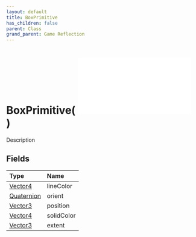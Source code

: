 ```yaml
---
layout: default
title: BoxPrimitive
has_children: false
parent: Class
grand_parent: Game Reflection
---
```

# BoxPrimitive( ![ Primitive ](/game-reflection/classes/primitive.md) )
Description 

## Fields
| Type | Name |
|:-------------|:--------------|
| [Vector4](/game-reflection/classes/vector4.md) | lineColor |
| [Quaternion](/game-reflection/classes/quaternion.md) | orient |
| [Vector3](/game-reflection/classes/vector3.md) | position |
| [Vector4](/game-reflection/classes/vector4.md) | solidColor |
| [Vector3](/game-reflection/classes/vector3.md) | extent |
